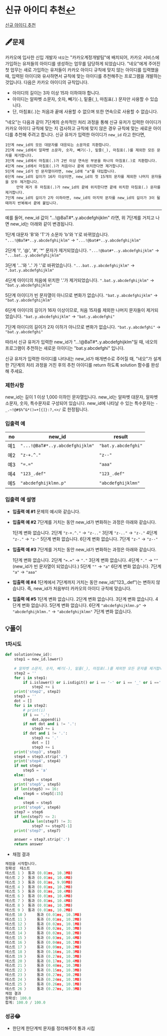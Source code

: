 # 신규 아이디 추천[↩](../programmers_practice)

[신규 아이디 추천](https://programmers.co.kr/learn/courses/30/lessons/72410)

## 🖋️문제

카카오에 입사한 신입 개발자 `네오`는 "카카오계정개발팀"에 배치되어, 카카오 서비스에 가입하는 유저들의 아이디를 생성하는 업무를 담당하게 되었습니다. "네오"에게 주어진 첫 업무는 새로 가입하는 유저들이 카카오 아이디 규칙에 맞지 않는 아이디를 입력했을 때, 입력된 아이디와 유사하면서 규칙에 맞는 아이디를 추천해주는 프로그램을 개발하는 것입니다.
다음은 카카오 아이디의 규칙입니다.

- 아이디의 길이는 3자 이상 15자 이하여야 합니다.
- 아이디는 알파벳 소문자, 숫자, 빼기(`-`), 밑줄(`_`), 마침표(`.`) 문자만 사용할 수 있습니다.
- 단, 마침표(`.`)는 처음과 끝에 사용할 수 없으며 또한 연속으로 사용할 수 없습니다.

"네오"는 다음과 같이 7단계의 순차적인 처리 과정을 통해 신규 유저가 입력한 아이디가 카카오 아이디 규칙에 맞는 지 검사하고 규칙에 맞지 않은 경우 규칙에 맞는 새로운 아이디를 추천해 주려고 합니다.
신규 유저가 입력한 아이디가 `new_id` 라고 한다면,

```
1단계 new_id의 모든 대문자를 대응되는 소문자로 치환합니다.
2단계 new_id에서 알파벳 소문자, 숫자, 빼기(-), 밑줄(_), 마침표(.)를 제외한 모든 문자를 제거합니다.
3단계 new_id에서 마침표(.)가 2번 이상 연속된 부분을 하나의 마침표(.)로 치환합니다.
4단계 new_id에서 마침표(.)가 처음이나 끝에 위치한다면 제거합니다.
5단계 new_id가 빈 문자열이라면, new_id에 "a"를 대입합니다.
6단계 new_id의 길이가 16자 이상이면, new_id의 첫 15개의 문자를 제외한 나머지 문자들을 모두 제거합니다.
     만약 제거 후 마침표(.)가 new_id의 끝에 위치한다면 끝에 위치한 마침표(.) 문자를 제거합니다.
7단계 new_id의 길이가 2자 이하라면, new_id의 마지막 문자를 new_id의 길이가 3이 될 때까지 반복해서 끝에 붙입니다.
```

------

예를 들어, new_id 값이 "...!@BaT#*..y.abcdefghijklm" 라면, 위 7단계를 거치고 나면 new_id는 아래와 같이 변경됩니다.

1단계 대문자 'B'와 'T'가 소문자 'b'와 't'로 바뀌었습니다.
`"...!@BaT#*..y.abcdefghijklm"` → `"...!@bat#*..y.abcdefghijklm"`

2단계 '!', '@', '#', '*' 문자가 제거되었습니다.
`"...!@bat#*..y.abcdefghijklm"` → `"...bat..y.abcdefghijklm"`

3단계 '...'와 '..' 가 '.'로 바뀌었습니다.
`"...bat..y.abcdefghijklm"` → `".bat.y.abcdefghijklm"`

4단계 아이디의 처음에 위치한 '.'가 제거되었습니다.
`".bat.y.abcdefghijklm"` → `"bat.y.abcdefghijklm"`

5단계 아이디가 빈 문자열이 아니므로 변화가 없습니다.
`"bat.y.abcdefghijklm"` → `"bat.y.abcdefghijklm"`

6단계 아이디의 길이가 16자 이상이므로, 처음 15자를 제외한 나머지 문자들이 제거되었습니다.
`"bat.y.abcdefghijklm"` → `"bat.y.abcdefghi"`

7단계 아이디의 길이가 2자 이하가 아니므로 변화가 없습니다.
`"bat.y.abcdefghi"` → `"bat.y.abcdefghi"`

따라서 신규 유저가 입력한 new_id가 "...!@BaT#*..y.abcdefghijklm"일 때, 네오의 프로그램이 추천하는 새로운 아이디는 "bat.y.abcdefghi" 입니다.

신규 유저가 입력한 아이디를 나타내는 new_id가 매개변수로 주어질 때, "네오"가 설계한 7단계의 처리 과정을 거친 후의 추천 아이디를 return 하도록 solution 함수를 완성해 주세요.

### 제한사항

new_id는 길이 1 이상 1,000 이하인 문자열입니다.
new_id는 알파벳 대문자, 알파벳 소문자, 숫자, 특수문자로 구성되어 있습니다.
new_id에 나타날 수 있는 특수문자는 `-_.~!@#$%^&*()=+[{]}:?,<>/` 로 한정됩니다.

### 입출력 예

| no   | new_id                          | result              |
| ---- | ------------------------------- | ------------------- |
| 예1  | `"...!@BaT#*..y.abcdefghijklm"` | `"bat.y.abcdefghi"` |
| 예2  | `"z-+.^."`                      | `"z--"`             |
| 예3  | `"=.="`                         | `"aaa"`             |
| 예4  | `"123_.def"`                    | `"123_.def"`        |
| 예5  | `"abcdefghijklmn.p"`            | `"abcdefghijklmn"`  |

### 입출력 예 설명

- **입출력 예 #1**
  문제의 예시와 같습니다.

- **입출력 예 #2**
  7단계를 거치는 동안 new_id가 변화하는 과정은 아래와 같습니다.

  1단계 변화 없습니다.
  2단계 `"z-+.^."` → `"z-.."`
  3단계 `"z-.."` → `"z-."`
  4단계 `"z-."` → `"z-"`
  5단계 변화 없습니다.
  6단계 변화 없습니다.
  7단계 `"z-"` → `"z--"`

- **입출력 예 #3**
  7단계를 거치는 동안 new_id가 변화하는 과정은 아래와 같습니다.

  1단계 변화 없습니다.
  2단계 `"=.="` → `"."`
  3단계 변화 없습니다.
  4단계 `"."` → `""` (new_id가 빈 문자열이 되었습니다.)
  5단계 `""` → `"a"`
  6단계 변화 없습니다.
  7단계 `"a"` → `"aaa"`

- **입출력 예 #4**
  1단계에서 7단계까지 거치는 동안 new_id("123_.def")는 변하지 않습니다. 즉, new_id가 처음부터 카카오의 아이디 규칙에 맞습니다.

- **입출력 예 #5**
  1단계 변화 없습니다.
  2단계 변화 없습니다.
  3단계 변화 없습니다.
  4단계 변화 없습니다.
  5단계 변화 없습니다.
  6단계 `"abcdefghijklmn.p"` → `"abcdefghijklmn."` → `"abcdefghijklmn"`
  7단계 변화 없습니다.

## 💡풀이

### 1차시도

```python
def solution(new_id):
    step1 = new_id.lower()
    
    # 알파벳 소문자, 숫자, 빼기(-), 밑줄(_), 마침표(.)를 제외한 모든 문자를 제거합니다.
    step2 = ''
    for i in step1:
        if i.islower() or i.isdigit() or i == '-' or i == '_' or i =='.':
            step2 += i
    print('step2', step2)
    step3 = ''
    dot = []
    for i in step2:
        # print(i)
        if i == '.':
            dot.append(i)
        if not dot and i != '.':
            step3 += i
        if dot and i != '.':
            step3 += '.'
            dot = []
            step3 += i
    print('step3', step3)     
    step4 = step3.strip('.')
    print('step4', step4)
    if not step4:
        step5 = 'a'
    else:
        step5 = step4
    print('step5', step5)
    if len(step5) >= 16:
        step6 = step5[:15]
    else:
        step6 = step5
    print('step6', step6)
    step7 = step6
    if len(step7) <= 2:
        while len(step7) != 3:
            step7 += step7[-1]
    print('step7', step7)

    answer = step7.strip('.')
    return answer
```

* 채점 결과

```python
채점을 시작합니다.
정확성  테스트
테스트 1 〉	통과 (0.01ms, 10.3MB)
테스트 2 〉	통과 (0.01ms, 10.4MB)
테스트 3 〉	통과 (0.01ms, 9.99MB)
테스트 4 〉	통과 (0.01ms, 10.2MB)
테스트 5 〉	통과 (0.01ms, 10.4MB)
테스트 6 〉	통과 (0.01ms, 10.4MB)
테스트 7 〉	통과 (0.01ms, 10.4MB)
테스트 8 〉	통과 (0.01ms, 10.3MB)
테스트 9 〉	통과 (0.01ms, 10.2MB)
테스트 10 〉	통과 (0.01ms, 10.3MB)
테스트 11 〉	통과 (0.01ms, 10.2MB)
테스트 12 〉	통과 (0.02ms, 10.1MB)
테스트 13 〉	통과 (0.02ms, 10.3MB)
테스트 14 〉	통과 (0.02ms, 10.2MB)
테스트 15 〉	통과 (0.03ms, 10.4MB)
테스트 16 〉	통과 (0.04ms, 10.1MB)
테스트 17 〉	통과 (0.09ms, 10.2MB)
테스트 18 〉	통과 (0.16ms, 10.3MB)
테스트 19 〉	통과 (0.27ms, 10.3MB)
테스트 20 〉	통과 (0.17ms, 10.4MB)
테스트 21 〉	통과 (0.40ms, 10.3MB)
테스트 22 〉	통과 (0.15ms, 10.3MB)
테스트 23 〉	통과 (0.27ms, 10.2MB)
테스트 24 〉	통과 (0.24ms, 10.1MB)
테스트 25 〉	통과 (0.26ms, 10.1MB)
테스트 26 〉	통과 (0.27ms, 10.3MB)
채점 결과
정확성: 100.0
합계: 100.0 / 100.0
```

### 성공😂

* 한단계 한단계씩 문자를 정리해주어 통과 시킴 
